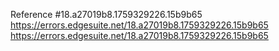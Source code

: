 
Reference #18.a27019b8.1759329226.15b9b65
https://errors.edgesuite.net/18.a27019b8.1759329226.15b9b65
https://errors.edgesuite.net/18.a27019b8.1759329226.15b9b65